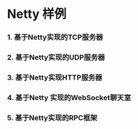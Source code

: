 # Netty 样例

### 1. 基于Netty实现的TCP服务器

### 2. 基于Netty实现的UDP服务器

### 3. 基于Netty实现HTTP服务器

### 4. 基于Netty 实现的WebSocket聊天室

### 5. 基于Netty实现的RPC框架



